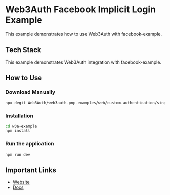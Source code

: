 # Web3Auth Facebook Implicit Login Example

This example demonstrates how to use Web3Auth with facebook-example.

## Tech Stack

This example demonstrates Web3Auth integration with facebook-example.

## How to Use

### Download Manually

```bash
npx degit Web3Auth/web3auth-pnp-examples/web/custom-authentication/single-connection/implicit-login/facebook-example w3a-example
```

### Installation

```bash
cd w3a-example
npm install
```

### Run the application

```bash
npm run dev
```

## Important Links

- [Website](https://web3auth.io)
- [Docs](https://web3auth.io/docs)

